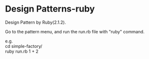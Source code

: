 Design Patterns-ruby
===================

Design Pattern by Ruby(2.1.2).

Go to the pattern menu, and run the run.rb file with "ruby" command.

e.g.        
cd simple-factory/          
ruby run.rb 1 + 2           
